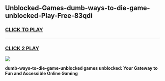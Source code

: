 
## Unblocked-Games-dumb-ways-to-die-game-unblocked-Play-Free-83qdi
<h3>
<a href="https://premium76.site?title=dumb-ways-to-die-game-unblocked&ref=17A">CLICK TO PLAY</a></h3>
<hr>

<h3>
<a href="https://premium76.site?title=dumb-ways-to-die-game-unblocked&ref=17A">CLICK 2 PLAY</a>
  
</h3>

<a href="https://premium76.site?title=dumb-ways-to-die-game-unblocked&ref=17A"><img src="https://clearcache.store/games.png"></a>


**dumb-ways-to-die-game-unblocked games unblocked: Your Gateway to Fun and Accessible Online Gaming**
